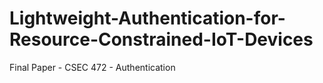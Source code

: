 # Lightweight-Authentication-for-Resource-Constrained-IoT-Devices
Final Paper - CSEC 472 - Authentication
